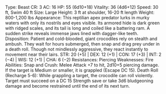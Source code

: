 Type: Beast
CR: 3
AC: 16
HP: 55 (6d10+18)
Vitality: 36 (4d6+12)
Speed: 30 ft, Swim 40 ft
Size: Large
Height: 3 ft at shoulder, 16-20 ft length
Weight: 800-1,200 lbs
Appearance: This reptilian apex predator lurks in murky waters with only its nostrils and eyes visible. Its armored hide is dark green with ridged scales, and its tail is long and coiled like a battering ram. A sudden strike reveals immense jaws lined with dagger-like teeth.
Disposition: Patient and cold-blooded, giant crocodiles rely on stealth and ambush. They wait for hours submerged, then snap and drag prey under in a death roll. Though not mindlessly aggressive, they react instantly to movement near their lairs.
STR: 20 (+5) | DEX: 12 (+1) | CON: 17 (+3) | INT: 2 (−4) | WIS: 12 (+1) | CHA: 6 (−2)
Resistances: Piercing
Weaknesses: Fire
Abilities:
Snap and Crush: Melee Attack +7 to hit, 2d10+5 piercing damage. If the target is Medium or smaller, it is grappled (Escape DC 15).
Death Roll (Recharge 5-6): While grappling a target, the crocodile can roll violently. Target must succeed on a DC 15 Strength save or take 3d6 bludgeoning damage and become restrained until the end of its next turn.

